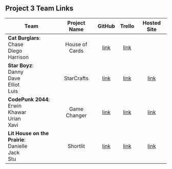 ## Project 3 Team Links

| Team | Project Name | GitHub | Trello | Hosted Site |
|---|:---:|:---:|:---:|:---:|
| **Cat Burglars**:<br>Chase<br>Diego<br>Harrison | House of Cards | [link](https://github.com/Harrison-Berek/House-of-Cards) | [link](https://trello.com/b/uVnuvqrd/ga-project-3-card-games) |  |
| **Star Boyz**:<br>Danny<br>Dave<br>Elliot<br>Luis | StarCrafts | [link](https://github.com/danny-shindel/spacecrafts) | [link](https://trello.com/b/g70dInN0/ga-project-3) | [link](https://spacecrafts.herokuapp.com/) |
| **CodePunk 2044**:<br>Erwin<br>Khawar<br>Urian<br>Xavi | Game Changer | [link](https://github.com/imthedude2351/GameChanger) | [link](https://trello.com/b/36jVhT0D/game-changer) | [link](https://projectgamechanger.herokuapp.com/) |
| **Lit House on the Prairie**:<br>Danielle<br>Jack<br>Stu | Shortlit | [link](https://github.com/jackhr/shortlit) | [link](https://trello.com/b/r4ptqNpw/shortlit) | [link](https://short-lit.herokuapp.com/) |
